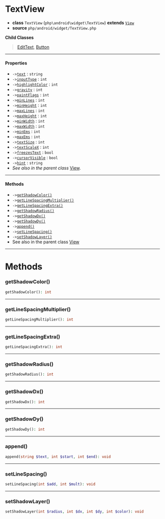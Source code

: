 # TextView

- **class** `TextView` (`php\android\widget\TextView`) **extends** [`View`](classes/php/android/view/View.md)
- **source** `php/android/widget/TextView.php`

**Child Classes**

> [EditText](classes/php/android/widget/EditText.md), [Button](classes/php/android/widget/Button.md)

---

#### Properties

- `->`[`text`](#prop-text) : `string`
- `->`[`inputType`](#prop-inputtype) : `int`
- `->`[`highlightColor`](#prop-highlightcolor) : `int`
- `->`[`gravity`](#prop-gravity) : `int`
- `->`[`paintFlags`](#prop-paintflags) : `int`
- `->`[`minLines`](#prop-minlines) : `int`
- `->`[`minHeight`](#prop-minheight) : `int`
- `->`[`maxLines`](#prop-maxlines) : `int`
- `->`[`maxHeight`](#prop-maxheight) : `int`
- `->`[`minWidth`](#prop-minwidth) : `int`
- `->`[`maxWidth`](#prop-maxwidth) : `int`
- `->`[`minEms`](#prop-minems) : `int`
- `->`[`maxEms`](#prop-maxems) : `int`
- `->`[`textSize`](#prop-textsize) : `int`
- `->`[`textScaleX`](#prop-textscalex) : `int`
- `->`[`freezesText`](#prop-freezestext) : `bool`
- `->`[`cursorVisible`](#prop-cursorvisible) : `bool`
- `->`[`hint`](#prop-hint) : `string`
- *See also in the parent class* [View](classes/php/android/view/View.md).

---

#### Methods

- `->`[`getShadowColor()`](#method-getshadowcolor)
- `->`[`getLineSpacingMultiplier()`](#method-getlinespacingmultiplier)
- `->`[`getLineSpacingExtra()`](#method-getlinespacingextra)
- `->`[`getShadowRadius()`](#method-getshadowradius)
- `->`[`getShadowDx()`](#method-getshadowdx)
- `->`[`getShadowDy()`](#method-getshadowdy)
- `->`[`append()`](#method-append)
- `->`[`setLineSpacing()`](#method-setlinespacing)
- `->`[`setShadowLayer()`](#method-setshadowlayer)
- See also in the parent class [View](classes/php/android/view/View.md)

---
# Methods

<a name="method-getshadowcolor"></a>

### getShadowColor()
```php
getShadowColor(): int
```

---

<a name="method-getlinespacingmultiplier"></a>

### getLineSpacingMultiplier()
```php
getLineSpacingMultiplier(): int
```

---

<a name="method-getlinespacingextra"></a>

### getLineSpacingExtra()
```php
getLineSpacingExtra(): int
```

---

<a name="method-getshadowradius"></a>

### getShadowRadius()
```php
getShadowRadius(): int
```

---

<a name="method-getshadowdx"></a>

### getShadowDx()
```php
getShadowDx(): int
```

---

<a name="method-getshadowdy"></a>

### getShadowDy()
```php
getShadowDy(): int
```

---

<a name="method-append"></a>

### append()
```php
append(string $text, int $start, int $end): void
```

---

<a name="method-setlinespacing"></a>

### setLineSpacing()
```php
setLineSpacing(int $add, int $mult): void
```

---

<a name="method-setshadowlayer"></a>

### setShadowLayer()
```php
setShadowLayer(int $radius, int $dx, int $dy, int $color): void
```